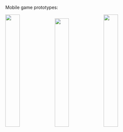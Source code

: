 Mobile game prototypes:
<div>
<img src="https://github.com/WillianSeidel/bugsandbugs/assets/126173353/e41fc93e-53d1-41e8-b79f-432d8c71253c" width="30%">

<img src="https://github.com/WillianSeidel/bugsandbugs/assets/126173353/4f24c902-b68b-4d37-bb31-786ab05a9560" width="29.5%">

<img src="https://github.com/WillianSeidel/bugsandbugs/assets/126173353/c00e1509-11e1-43a9-af89-b7c176867fb9" width="30%">
</div>



